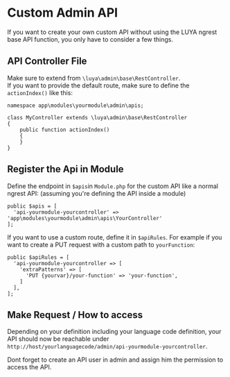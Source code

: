 # Custom Admin API

If you want to create your own custom API without using the LUYA ngrest base API function, you only have to consider a few things. 

## API Controller File

Make sure to extend from `\luya\admin\base\RestController`.  
If you want to provide the default route, make sure to define the `actionIndex()` like this:

```
namespace app\modules\yourmodule\admin\apis;

class MyController extends \luya\admin\base\RestController
{
    public function actionIndex()
    {
    }
}
```

## Register the Api in Module

Define the endpoint in `$apis`in `Module.php` for the custom API like a normal ngrest API:
(assuming you're defining the API inside a module)

```
public $apis = [
  'api-yourmodule-yourcontroller' => 'app\modules\yourmodule\admin\apis\YourController'
];
```

If you want to use a custom route, define it in `$apiRules`. For example if you want to create a PUT request with a custom path to `yourFunction`:
```
public $apiRules = [
  'api-yourmodule-yourcontroller => [
    'extraPatterns' => [
      'PUT {yourvar}/your-function' => 'your-function',
    ]
  ],
];
```

## Make Request / How to access

Depending on your definition including your language code definition, your API should now be reachable under `http://host/yourlanguagecode/admin/api-yourmodule-yourcontroller`.

Dont forget to create an API user in admin and assign him the permission to access the API.
